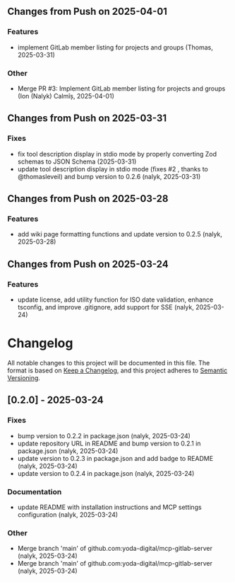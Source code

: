 ## Changes from Push on 2025-04-01

### Features
* implement GitLab member listing for projects and groups (Thomas, 2025-03-31)

### Other
* Merge PR #3: Implement GitLab member listing for projects and groups (Ion (Nalyk) Calmîș, 2025-04-01)


## Changes from Push on 2025-03-31

### Fixes
* fix tool description display in stdio mode by properly converting Zod schemas to JSON Schema (2025-03-31)
* update tool description display in stdio mode (fixes #2 , thanks to @thomasleveil) and bump version to 0.2.6 (nalyk, 2025-03-31)


## Changes from Push on 2025-03-28

### Features
* add wiki page formatting functions and update version to 0.2.5 (nalyk, 2025-03-28)


## Changes from Push on 2025-03-24

### Features
* update license, add utility function for ISO date validation, enhance tsconfig, and improve .gitignore, add support for SSE (nalyk, 2025-03-24)
# Changelog
All notable changes to this project will be documented in this file.
The format is based on [Keep a Changelog](https://keepachangelog.com/en/1.0.0/),
and this project adheres to [Semantic Versioning](https://semver.org/spec/v2.0.0.html).
## [0.2.0] - 2025-03-24

### Fixes
* bump version to 0.2.2 in package.json (nalyk, 2025-03-24)
* update repository URL in README and bump version to 0.2.1 in package.json (nalyk, 2025-03-24)
* update version to 0.2.3 in package.json and add badge to README (nalyk, 2025-03-24)
* update version to 0.2.4 in package.json (nalyk, 2025-03-24)

### Documentation
* update README with installation instructions and MCP settings configuration (nalyk, 2025-03-24)

### Other
* Merge branch 'main' of github.com:yoda-digital/mcp-gitlab-server (nalyk, 2025-03-24)
* Merge branch 'main' of github.com:yoda-digital/mcp-gitlab-server (nalyk, 2025-03-24)